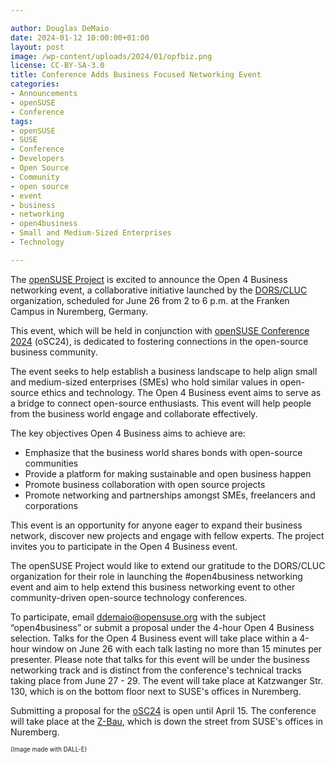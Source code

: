 ```yaml
---

author: Douglas DeMaio
date: 2024-01-12 10:00:00+01:00
layout: post
image: /wp-content/uploads/2024/01/opfbiz.png
license: CC-BY-SA-3.0
title: Conference Adds Business Focused Networking Event
categories:
- Announcements
- openSUSE
- Conference
tags:
- openSUSE
- SUSE
- Conference
- Developers
- Open Source
- Community
- open source
- event
- business
- networking
- open4business
- Small and Medium-Sized Enterprises
- Technology

---
```


The [openSUSE Project](https://www.opensuse.org/) is excited to announce the Open 4 Business networking event, a collaborative initiative launched by the [DORS/CLUC](https://www.dorscluc.org/open-4-business/) organization, scheduled for June 26 from 2 to 6 p.m. at the Franken Campus in Nuremberg, Germany. 

This event, which will be held in conjunction with [openSUSE Conference 2024](https://events.opensuse.org/) (oSC24), is dedicated to fostering connections in the open-source business community.

The event seeks to help establish a business landscape to help align small and medium-sized enterprises (SMEs) who hold similar values in open-source ethics and technology. The Open 4 Business event aims to serve as a bridge to connect open-source enthusiasts. This event will help people from the business world engage and collaborate effectively.

The key objectives Open 4 Business aims to achieve are:
* Emphasize that the business world shares bonds with open-source communities
* Provide a platform for making sustainable and open business happen
* Promote business collaboration with open source projects
* Promote networking and partnerships amongst SMEs, freelancers and corporations

This event is an opportunity for anyone eager to expand their business network, discover new projects and engage with fellow experts. The project invites you to participate in the Open 4 Business event.

The openSUSE Project would like to extend our gratitude to the DORS/CLUC organization for their role in launching the #open4business networking event and aim to help extend this business networking event to other community-driven open-source technology conferences.

To participate, email ddemaio@opensuse.org with the subject “open4business” or submit a proposal under the 4-hour Open 4 Business selection. Talks for the Open 4 Business event will take place within a 4-hour window on June 26 with each talk lasting no more than 15 minutes per presenter. Please note that talks for this event will be under the business networking track and is distinct from the conference's technical tracks taking place from June 27 - 29. The event will take place at Katzwanger Str. 130, which is on the bottom floor next to SUSE's offices in Nuremberg.

Submitting a proposal for the [oSC24](https://events.opensuse.org/) is open until April 15. The conference will take place at the [Z-Bau](https://z-bau.com/), which is down the street from SUSE's offices in Nuremberg.

<sub><sup>(Image made with DALL-E)</sup></sub>

<meta name="openSUSE, Rancher, Developers, sysadmin, user, Open Source, mentors, mentee, Google Summer of Code, workshop" content="HTML,CSS,XML,JavaScript">
